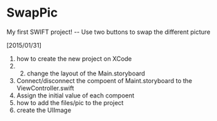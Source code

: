 # SwapPic
My first SWIFT project! -- Use two buttons to swap the different picture

[2015/01/31]<br>
1. how to create the new project on XCode <br>
2. 2. change the layout of the Main.storyboard<br>
3. Connect/disconnect the compoent of Maint.storyboard to the ViewController.swift<br>
4. Assign the initial value of each compoent<br>
5. how to add the files/pic to the project<br>
6. create the UIImage
